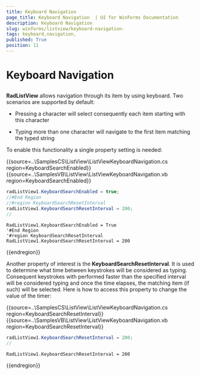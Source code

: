 ```yaml
---
title: Keyboard Navigation 
page_title: Keyboard Navigation  | UI for WinForms Documentation
description: Keyboard Navigation 
slug: winforms/listview/keyboard-navigation-
tags: keyboard,navigation,
published: True
position: 11
---
```


# Keyboard Navigation 



## 

__RadListView__ allows navigation through its item by using keyboard. Two scenarios are supported by default:

* Pressing a character will select consequently each item starting with this character

* Typing more than one character will navigate to the first item matching the typed string
            

To enable this functionality a single property setting is needed:

{{source=..\SamplesCS\ListView\ListViewKeyboardNavigation.cs region=KeyboardSearchEnabled}} 
{{source=..\SamplesVB\ListView\ListViewKeyboardNavigation.vb region=KeyboardSearchEnabled}} 

````C#
radListView1.KeyboardSearchEnabled = true;
//#End Region
//#region KeyboardSearchResetInterval
radListView1.KeyboardSearchResetInterval = 200;
//

````
````VB.NET
RadListView1.KeyboardSearchEnabled = True
'#End Region
'#region KeyboardSearchResetInterval
RadListView1.KeyboardSearchResetInterval = 200

````

{{endregion}}

Another property of interest is the __KeyboardSearchResetInterval__. It is used to determine what time between keystrokes will be considered as typing. Consequent keystrokes with performed faster than the specified interval will be considered typing and once the time elapses, the matching item (if such) will be selected. Here is how to access this property to change the value of the timer:

{{source=..\SamplesCS\ListView\ListViewKeyboardNavigation.cs region=KeyboardSearchResetInterval}} 
{{source=..\SamplesVB\ListView\ListViewKeyboardNavigation.vb region=KeyboardSearchResetInterval}} 

````C#
radListView1.KeyboardSearchResetInterval = 200;
//

````
````VB.NET
RadListView1.KeyboardSearchResetInterval = 200

````

{{endregion}} 




